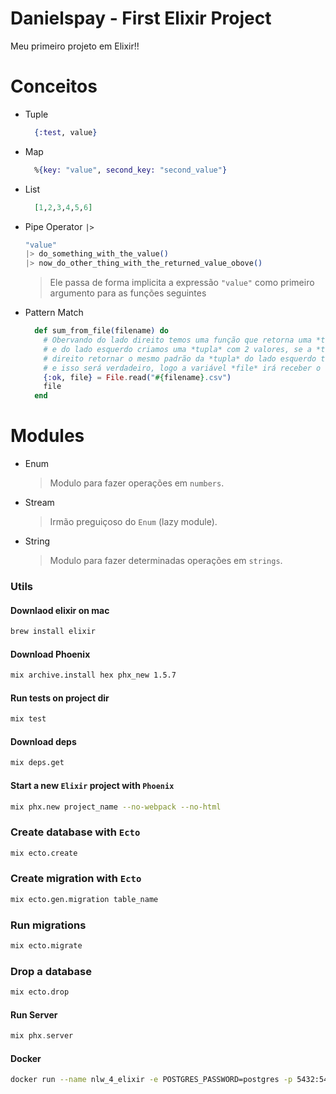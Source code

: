 # Danielspay - First Elixir Project

Meu primeiro projeto em Elixir!!

# Conceitos

- Tuple
  ```elixir
    {:test, value}
  ```
- Map
  ```elixir
    %{key: "value", second_key: "second_value"}
  ```

- List
  ```elixir
    [1,2,3,4,5,6]
  ```

- Pipe Operator `|>`
  ```elixir
  "value"
  |> do_something_with_the_value()
  |> now_do_other_thing_with_the_returned_value_obove()
  ```
  > Ele passa de forma implicita a expressão `"value"` como primeiro argumento para as funções seguintes

- Pattern Match
  ```elixir
    def sum_from_file(filename) do
      # Obervando do lado direito temos uma função que retorna uma *tupla* com 2 valores
      # e do lado esquerdo criamos uma *tupla* com 2 valores, se a *tupla* do lado
      # direito retornar o mesmo padrão da *tupla* do lado esquerdo teremos um "MATCH" (os dois se coincidem)
      # e isso será verdadeiro, logo a variável *file* irá receber o valor de retorno da função do lado direito
      {:ok, file} = File.read("#{filename}.csv")
      file
    end
  ```

# Modules

- Enum
  > Modulo para fazer operações em `numbers`.
- Stream
  > Irmão preguiçoso do `Enum` (lazy module).
- String
  > Modulo para fazer determinadas operações em `strings`.


### Utils


#### Downlaod elixir on mac

```bash
brew install elixir
```

#### Download Phoenix

```bash
mix archive.install hex phx_new 1.5.7
```

#### Run tests on project dir
```bash
mix test
```

#### Download deps

```bash
mix deps.get 
```

#### Start a new  `Elixir` project with `Phoenix`

```bash
mix phx.new project_name --no-webpack --no-html
```

### Create database with `Ecto`

```bash
mix ecto.create
```

### Create migration with `Ecto`
```bash
mix ecto.gen.migration table_name
```

### Run migrations
```bash
mix ecto.migrate 
```

### Drop a database
```bash
mix ecto.drop
```

#### Run Server

```elixir
mix phx.server
```
#### Docker

```bash
docker run --name nlw_4_elixir -e POSTGRES_PASSWORD=postgres -p 5432:5432 -d postgres
```